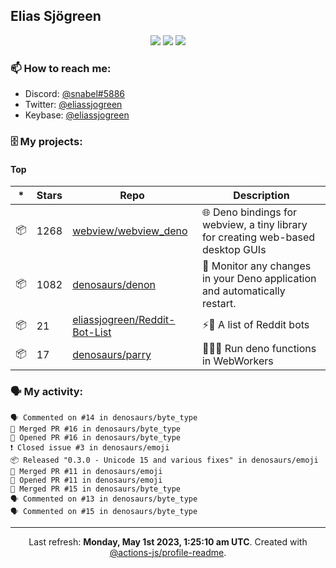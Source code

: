 ## Elias Sjögreen

<p align="center">
  <img src="https://img.shields.io/badge/🎂-dec. 2003-success" />
  <img src="https://img.shields.io/badge/🌎-Stockholm-informational" />
  <img src="https://img.shields.io/badge/👦-He/Him-informational" />
</p>

### 📫 How to reach me:

- Discord: [@snabel#5886](https://discord.com/users/267978757799673866)
- Twitter: [@eliassjogreen](https://twitter.com/eliassjogreen)
- Keybase: [@eliassjogreen](https://keybase.io/eliassjogreen)

### 🗄 My projects:

#### Top
|*|Stars|Repo|Description|
|---|---|---|---|
| 📦 | 1268 | [webview/webview_deno](https://github.com/webview/webview_deno) | 🌐 Deno bindings for webview, a tiny library for creating web-based desktop GUIs |
| 📦 | 1082 | [denosaurs/denon](https://github.com/denosaurs/denon) | 👀 Monitor any changes in your Deno application and automatically restart. |
| 📦 | 21 | [eliassjogreen/Reddit-Bot-List](https://github.com/eliassjogreen/Reddit-Bot-List) | ⚡️🤖 A list of Reddit bots |
| 📦 | 17 | [denosaurs/parry](https://github.com/denosaurs/parry) | 👷🏽‍♂️ Run deno functions in WebWorkers |

### 🗣 My activity:

```
🗣 Commented on #14 in denosaurs/byte_type
🎉 Merged PR #16 in denosaurs/byte_type
💪 Opened PR #16 in denosaurs/byte_type
❗️ Closed issue #3 in denosaurs/emoji
📦 Released "0.3.0 - Unicode 15 and various fixes" in denosaurs/emoji
🎉 Merged PR #11 in denosaurs/emoji
💪 Opened PR #11 in denosaurs/emoji
🎉 Merged PR #15 in denosaurs/byte_type
🗣 Commented on #13 in denosaurs/byte_type
🗣 Commented on #15 in denosaurs/byte_type
```

------------
<p align="center">Last refresh: <b>Monday, May 1st 2023, 1:25:10 am UTC</b>. Created with <a href=https://github.com/marketplace/actions/profile-readme>@actions-js/profile-readme</a>.</p>
